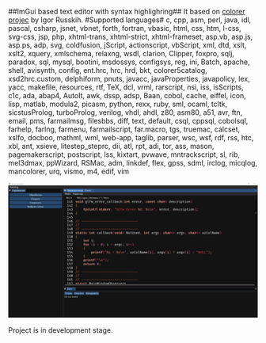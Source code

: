##ImGui based text editor with syntax highlighring##
It based on [colorer projec](http://colorer.sourceforge.net/ "colorer project") by Igor Russkih. 
#Supported languages#
c, cpp, asm, perl, java, idl, pascal, csharp, jsnet, vbnet, forth, fortran, vbasic, html, css, htm, l-css, svg-css, jsp, php, xhtml-trans, xhtml-strict, xhtml-frameset, asp.vb, asp.js, asp.ps, adp, svg, coldfusion, jScript, actionscript, vbScript, xml, dtd, xslt, xslt2, xquery, xmlschema, relaxng, wsdl, clarion, Clipper, foxpro, sqlj, paradox, sql, mysql, bootini, msdossys, configsys, reg, ini, Batch, apache, shell, avisynth, config, ent.hrc, hrc, hrd, bkt, colorer5catalog, xsd2hrc.custom, delphiform, pnuts, javacc, javaProperties, javapolicy, lex, yacc, makefile, resources, rtf, TeX, dcl, vrml, rarscript, nsi, iss, isScripts, c1c, ada, abap4, AutoIt, awk, dssp, adsp, Baan, cobol, cache, eiffel, icon, lisp, matlab, modula2, picasm, python, rexx, ruby, sml, ocaml, tcltk, sicstusProlog, turboProlog, verilog, vhdl, ahdl, z80, asm80, a51, avr, ftn, email, pms, farmailmsg, filesbbs, diff, text, default, csql, cppsql, cobolsql, farhelp, farlng, farmenu, farmailscript, far.macro, tgs, truemac, calcset, xslfo, docboo, mathml, wml, web-app, taglib, parser, wsc, wsf, rdf, rss, htc, xbl, ant, xsieve, litestep_steprc, dii, atl, rpt, adi, tor, ass, mason, pagemakerscript, postscript, lss, kixtart, pvwave, mntrackscript, sl, rib, mel3dmax, ppWizard, RSMac, adm, linkdef, flex, gpss, sdml, irclog, micqlog, mancolorer, urq, vismo, m4, edif, vim


![](screen1.png)

Project is in development stage.